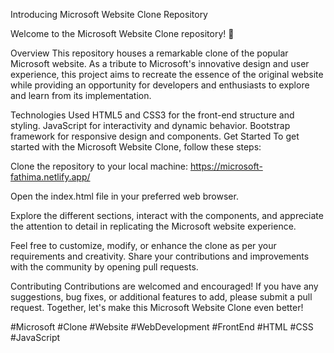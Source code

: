 Introducing Microsoft Website Clone Repository

Welcome to the Microsoft Website Clone repository! 🚀

Overview
This repository houses a remarkable clone of the popular Microsoft website. As a tribute to Microsoft's innovative design and user experience, this project aims to recreate the essence of the original website while providing an opportunity for developers and enthusiasts to explore and learn from its implementation.

Technologies Used
HTML5 and CSS3 for the front-end structure and styling.
JavaScript for interactivity and dynamic behavior.
Bootstrap framework for responsive design and components.
Get Started
To get started with the Microsoft Website Clone, follow these steps:

Clone the repository to your local machine: https://microsoft-fathima.netlify.app/

Open the index.html file in your preferred web browser.

Explore the different sections, interact with the components, and appreciate the attention to detail in replicating the Microsoft website experience.

Feel free to customize, modify, or enhance the clone as per your requirements and creativity. Share your contributions and improvements with the community by opening pull requests.

Contributing
Contributions are welcomed and encouraged! If you have any suggestions, bug fixes, or additional features to add, please submit a pull request. Together, let's make this Microsoft Website Clone even better!

#Microsoft #Clone #Website #WebDevelopment #FrontEnd #HTML #CSS #JavaScript
